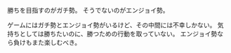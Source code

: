 勝ちを目指すのがガチ勢。
そうでないのがエンジョイ勢。

ゲームにはガチ勢とエンジョイ勢がいるけど、その中間には不幸しかない。
気持ちとしては勝ちたいのに、勝つための行動を取っていない。
エンジョイ勢なら負けもまた楽しむべき。
